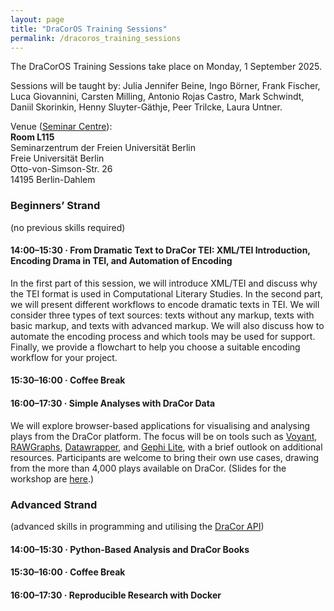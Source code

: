 ```yaml
---
layout: page
title: "DraCorOS Training Sessions"
permalink: /dracoros_training_sessions
---
```


The DraCorOS Training Sessions take place on Monday, 1 September 2025.

Sessions will be taught by: Julia Jennifer Beine, Ingo Börner, Frank Fischer, Luca Giovannini, Carsten Milling, Antonio Rojas Castro, Mark Schwindt, Daniil Skorinkin, Henny Sluyter-Gäthje, Peer Trilcke, Laura Untner.

Venue ([Seminar Centre](venue)):\
**Room L115**\
Seminarzentrum der Freien Universität Berlin\
Freie Universität Berlin\
Otto-von-Simson-Str. 26\
14195 Berlin-Dahlem

### Beginners’ Strand

(no previous skills required)

#### 14:00–15:30 · From Dramatic Text to DraCor TEI: XML/TEI Introduction, Encoding Drama in TEI, and Automation of Encoding  
In the first part of this session, we will introduce XML/TEI and discuss why the TEI format is used in Computational Literary Studies. In the second part, we will present different workflows to encode dramatic texts in TEI. We will consider three types of text sources: texts without any markup, texts with basic markup, and texts with advanced markup. We will also discuss how to automate the encoding process and which tools may be used for support. Finally, we provide a flowchart to help you choose a suitable encoding workflow for your project.   

#### 15:30–16:00 · Coffee Break

#### 16:00–17:30 · Simple Analyses with DraCor Data

We will explore browser-based applications for visualising and analysing plays from the DraCor platform. The focus will be on tools such as [Voyant](https://voyant-tools.org/), [RAWGraphs](https://www.rawgraphs.io/), [Datawrapper](https://www.datawrapper.de/), and [Gephi Lite](https://gephi.org/gephi-lite/), with a brief outlook on additional resources. Participants are welcome to bring their own use cases, drawing from the more than 4,000 plays available on DraCor. (Slides for the workshop are [here](https://lehkost.github.io/slides/2025-09-01-dracor-simple/index.html).)

### Advanced Strand

(advanced skills in programming and utilising the [DraCor API](https://dracor.org/doc/api))

#### 14:00–15:30 · Python-Based Analysis and DraCor Books

#### 15:30–16:00 · Coffee Break

#### 16:00–17:30 · Reproducible Research with Docker

